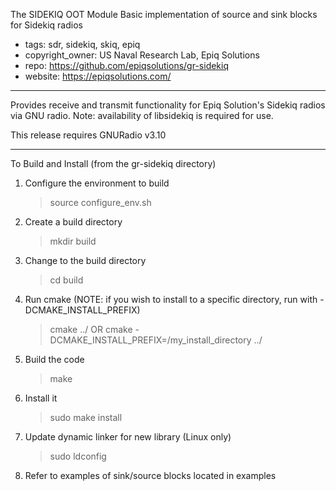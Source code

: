 The SIDEKIQ OOT Module
Basic implementation of source and sink blocks for Sidekiq radios
- tags: sdr, sidekiq, skiq, epiq
- copyright_owner: US Naval Research Lab, Epiq Solutions
- repo: https://github.com/epiqsolutions/gr-sidekiq
- website: https://epiqsolutions.com/ 

---
Provides receive and transmit functionality for Epiq Solution's Sidekiq radios via
GNU radio.  Note: availability of libsidekiq is required for use.

This release requires GNURadio v3.10

---
To Build and Install (from the gr-sidekiq directory)
  1) Configure the environment to build
      > source configure_env.sh
  2) Create a build directory
      > mkdir build
  3) Change to the build directory
      > cd build
  4) Run cmake 
     (NOTE: if you wish to install to a specific directory, 
          run with -DCMAKE_INSTALL_PREFIX)
      > cmake ../
           OR
      > cmake -DCMAKE_INSTALL_PREFIX=/my_install_directory ../
  5) Build the code
      > make
  6) Install it
      > sudo make install
  7) Update dynamic linker for new library (Linux only)
      > sudo ldconfig
  8) Refer to examples of sink/source blocks located in examples

